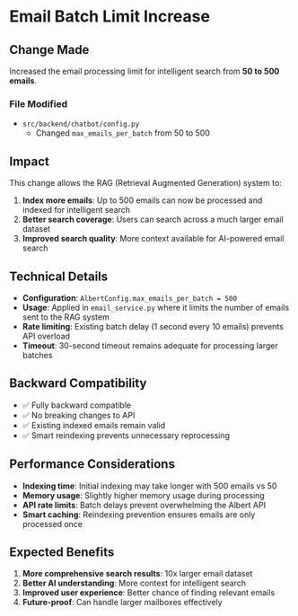 # Email Batch Limit Increase

## Change Made
Increased the email processing limit for intelligent search from **50 to 500 emails**.

### File Modified
- `src/backend/chatbot/config.py`
  - Changed `max_emails_per_batch` from 50 to 500

## Impact
This change allows the RAG (Retrieval Augmented Generation) system to:
1. **Index more emails**: Up to 500 emails can now be processed and indexed for intelligent search
2. **Better search coverage**: Users can search across a much larger email dataset
3. **Improved search quality**: More context available for AI-powered email search

## Technical Details
- **Configuration**: `AlbertConfig.max_emails_per_batch = 500`
- **Usage**: Applied in `email_service.py` where it limits the number of emails sent to the RAG system
- **Rate limiting**: Existing batch delay (1 second every 10 emails) prevents API overload
- **Timeout**: 30-second timeout remains adequate for processing larger batches

## Backward Compatibility
- ✅ Fully backward compatible
- ✅ No breaking changes to API
- ✅ Existing indexed emails remain valid
- ✅ Smart reindexing prevents unnecessary reprocessing

## Performance Considerations
- **Indexing time**: Initial indexing may take longer with 500 emails vs 50
- **Memory usage**: Slightly higher memory usage during processing
- **API rate limits**: Batch delays prevent overwhelming the Albert API
- **Smart caching**: Reindexing prevention ensures emails are only processed once

## Expected Benefits
1. **More comprehensive search results**: 10x larger email dataset
2. **Better AI understanding**: More context for intelligent search
3. **Improved user experience**: Better chance of finding relevant emails
4. **Future-proof**: Can handle larger mailboxes effectively
